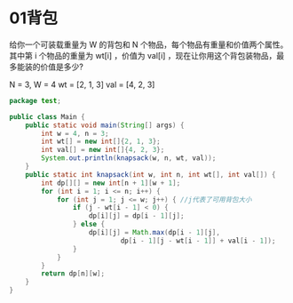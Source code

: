 # 01背包

给你一个可装载重量为 W 的背包和 N 个物品，每个物品有重量和价值两个属性。
其中第 i 个物品的重量为 wt[i] ，价值为 val[i] ，现在让你用这个背包装物品，最多能装的价值是多少?

N = 3, W = 4
wt = [2, 1, 3]
val = [4, 2, 3]

```java
package test;

public class Main {
    public static void main(String[] args) {
        int w = 4, n = 3;
        int wt[] = new int[]{2, 1, 3};
        int val[] = new int[]{4, 2, 3};
        System.out.println(knapsack(w, n, wt, val));
    }
    public static int knapsack(int w, int n, int wt[], int val[]) {
        int dp[][] = new int[n + 1][w + 1];
        for (int i = 1; i <= n; i++) {
            for (int j = 1; j <= w; j++) { //j代表了可用背包大小
                if (j - wt[i - 1] < 0) {
                    dp[i][j] = dp[i - 1][j];
                } else {
                    dp[i][j] = Math.max(dp[i - 1][j],
                            dp[i - 1][j - wt[i - 1]] + val[i - 1]);
                }
            }
        }
        return dp[n][w];
    }
}
```
